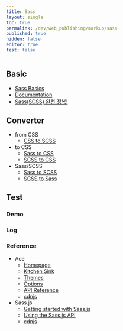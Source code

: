 ```yaml
---
title: Sass
layout: single
toc: true
permalink: /dev/web_publishing/markup/sass
published: true
hidden: false
editor: true
test: false
---
```

<head>
  <base target="_blank">
</head>



## Basic

- [Sass Basics](https://sass-lang.com/guide)
- [Documentation](https://sass-lang.com/documentation/)
- [Sass(SCSS) 완전 정복!](https://heropy.blog/2018/01/31/sass/)



## Converter

- from CSS
  - [CSS to SCSS](https://codebeautify.org/css-to-scss-converter)
- to CSS
  - [Sass to CSS](https://codebeautify.org/sass-to-css-converter)
  - [SCSS to CSS](https://codebeautify.org/scss-to-css-converter)
- Sass/SCSS
  - [Sass to SCSS](https://codebeautify.org/sass-to-scss-converter)
  - [SCSS to Sass](https://codebeautify.org/scss-to-sass-converter)



## Test

### Demo

<div id="demoContainer">
  <div id="inputContainer"></div>
  <div id="editorInput" class="editor"></div>
  <div id="convertButton"></div>
  <div id="editorOutput" class="editor"></div>
</div>

### Log

<div id="test" test="{{page.test}}"></div>

### Reference

- Ace
  - [Homepage](https://ace.c9.io/)
  - [Kitchen Sink](https://ace.c9.io/build/kitchen-sink.html)
  - [Themes](https://gist.github.com/RyanNutt/cb8d60997d97905f0b2aea6c3b5c8ee0)
  - [Options](https://github.com/ajaxorg/ace/wiki/Configuring-Ace)
  - [API Reference](https://ajaxorg.github.io/ace-api-docs/index.html)
  - [cdnjs](https://cdnjs.com/libraries/ace)
- Sass.js
  - [Getting started with Sass.js](https://github.com/medialize/sass.js/blob/master/docs/getting-started.md)
  - [Using the Sass.js API](https://github.com/medialize/sass.js/blob/master/docs/api.md)
  - [cdnjs](https://cdnjs.com/libraries/sass.js)
